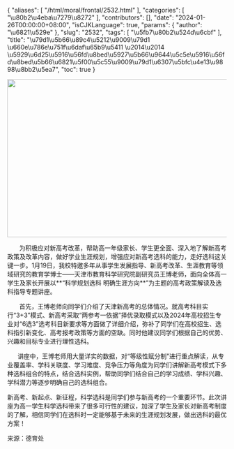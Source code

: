 {
    "aliases": [
        "/html/moral/frontal/2532.html"
    ],
    "categories": [
        "\u80b2\u4eba\u7279\u8272"
    ],
    "contributors": [],
    "date": "2024-01-26T00:00:00+08:00",
    "isCJKLanguage": true,
    "params": {
        "author": "\u6821\u529e"
    },
    "slug": "2532",
    "tags": [
        "\u5fb7\u80b2\u524d\u6cbf"
    ],
    "title": "\u79d1\u5b66\u89c4\u5212\u9009\u79d1 \u660e\u786e\u751f\u6daf\u65b9\u5411 \u2014\u2014 \u5929\u6d25\u5916\u56fd\u8bed\u5927\u5b66\u9644\u5c5e\u5916\u56fd\u8bed\u5b66\u6821\u5f00\u5c55\u9009\u79d1\u6307\u5bfc\u4e13\u9898\u8bb2\u5ea7",
    "toc": true
}


<img
    src="https://cdn.tfls.online/mirror/full/82eedc36976d686dcfbc87d6a0751da66a0175aa.jpg"
    style="display:block;margin-left:auto;margin-right:auto;"
    decoding="async"
    fetchpriority="auto"
    loading="lazy"
    height="362"
    width="543"
/>




  





       为积极应对新高考改革，帮助高一年级家长、学生更全面、深入地了解新高考政策及改革内容，做好学业生涯规划，增强应对新高考选科的能力，走好选科这关键一步。1月19日，我校特邀多年从事学生发展指导、新高考改革、生涯教育等领域研究的教育学博士——天津市教育科学研究院副研究员王博老师，面向全体高一学生及家长开展以**“科学规划选科 明确生涯方向**”为主题的高考政策解读及选科指导专题讲座。




       首先，王博老师向同学们介绍了天津新高考的总体情况。就高考科目实行“3+3”模式、新高考采取“两参考一依据”择优录取模式以及2024年高校招生专业对“6选3”选考科目新要求等方面做了详细介绍，弥补了同学们在高校招生、选科指引新变化、高考报考政策等方面的空缺。同时他建议同学们根据自己的优势、兴趣和目标专业进行理性选科。




      讲座中，王博老师用大量详实的数据，对“等级性赋分制”进行重点解读，从专业覆盖率、学科关联度、学习难度、竞争压力等角度为同学们讲解新高考模式下多种选科组合的特点，结合选科实例，帮助同学们结合自己的学习成绩、学科兴趣、学科潜力等逐步明确自己的选科组合。




 




新高考、新起点、新征程，科学选科是同学们参与新高考的一个重要环节。此次讲座为高一学生科学选科带来了很多可行性的建议，加深了学生及家长对新高考制度的了解，相信同学们在选科时一定能够基于未来的生涯规划发展，做出选科的最优方案！




  




来源：德育处  


  










  





  



